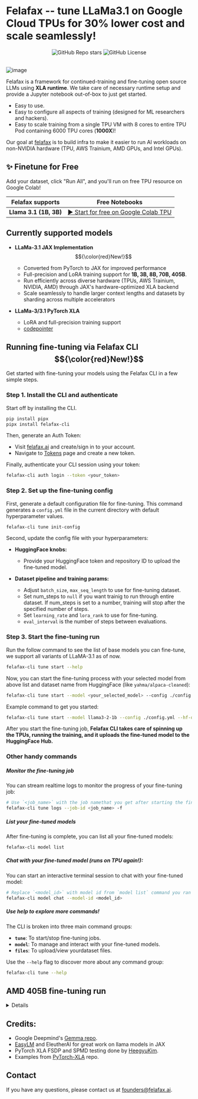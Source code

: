 # Felafax -- tune LLaMa3.1 on Google Cloud TPUs for 30% lower cost and scale seamlessly!
<div align="center">
    <div>
        <img alt="GitHub Repo stars" src="https://img.shields.io/github/stars/felafax/felafax?logo=github" />
        <img alt="GitHub License" src="https://img.shields.io/github/license/felafax/felafax"></img>
    </div>
    <br />
</div>
          
![image](./misc/assets/roadrunner.jpg)

Felafax is a framework for continued-training and fine-tuning open source LLMs using **XLA runtime**. We take care of necessary runtime setup and provide a Jupyter notebook out-of-box to just get started.
- Easy to use.
- Easy to configure all aspects of training (designed for ML researchers and hackers).
- Easy to scale training from a single TPU VM with 8 cores to entire TPU Pod containing 6000 TPU cores (**1000X**)!

Our goal at [felafax](https://felafax.ai) is to build infra to make it easier to run AI workloads on non-NVIDIA hardware (TPU, AWS Trainium, AMD GPUs, and Intel GPUs).

## ✨ Finetune for Free

Add your dataset, click "Run All", and you'll run on free TPU resource on Google Colab!

| Felafax supports | Free Notebooks |
|-------------------|-----------------|
| **Llama 3.1 (1B, 3B)** | [▶️ Start for free on Google Colab TPU](https://dub.sh/felafax-colab) |

## Currently supported models
- **LLaMa-3.1 JAX Implementation** $${\color{red}New!}$$	 
  - Converted from PyTorch to JAX for improved performance
  - Full-precision and LoRA training support for **1B, 3B, 8B, 70B, 405B**.
  - Run efficiently across diverse hardware (TPUs, AWS Trainium, NVIDIA, AMD) through JAX's hardware-optimized XLA backend
  - Scale seamlessly to handle larger context lengths and datasets by sharding across multiple accelerators

- **LLaMa-3/3.1 PyTorch XLA**
  - LoRA and full-precision training support
  - [codepointer](https://github.com/felafax/felafax/tree/main/~archive/llama3_pytorch_xla)

## Running fine-tuning via Felafax CLI $${\color{red}New!}$$	

Get started with fine-tuning your models using the Felafax CLI in a few simple steps.

### Step 1. Install the CLI and authenticate

Start off by installing the CLI.

```bash
pip install pipx
pipx install felafax-cli
```

Then, generate an Auth Token:

- Visit [felafax.ai](https://preview.felafax.ai) and create/sign in to your account.
- Navigate to [Tokens](https://preview.felafax.ai/tokens) page and create a new token.

Finally, authenticate your CLI session using your token:

```bash
felafax-cli auth login --token <your_token>
```

### Step 2. Set up the fine-tuning config

First, generate a default configuration file for fine-tuning. This command generates a `config.yml` file in the current directory with default hyperparameter values.

```bash
felafax-cli tune init-config
```

Second, update the config file with your hyperparameters:

- **HuggingFace knobs:**

  - Provide your HuggingFace token and repository ID to upload the fine-tuned model.

- **Dataset pipeline and training params:**
  - Adjust `batch_size`, `max_seq_length` to use for fine-tuning dataset.
  - Set num_steps to `null` if you want trainig to run through entire dataset. If num_steps is set to a number, training will stop after the specified number of steps.
  - Set `learning_rate` and `lora_rank` to use for fine-tuning.
  - `eval_interval` is the number of steps between evaluations.

### Step 3. Start the fine-tuning run

Run the follow command to see the list of base models you can fine-tune, we support all variants of LLaMA-3.1 as of now.

```bash
felafax-cli tune start --help
```

Now, you can start the fine-tuning process with your selected model from above list and dataset name from HuggingFace (like `yahma/alpaca-cleaned`):

```bash
felafax-cli tune start --model <your_selected_model> --config ./config.yml --hf-dataset-id <your_hf_dataset_name>
```

Example command to get you started:

```bash
felafax-cli tune start --model llama3-2-1b --config ./config.yml --hf-dataset-id yahma/alpaca-cleaned
```

After you start the fine-tuning job, **Felafax CLI takes care of spinning up the TPUs, running the training, and it uploads the fine-tuned model to the HuggingFace Hub.**

### Other handy commands

##### Monitor the fine-tuning job
You can stream realtime logs to monitor the progress of your fine-tuning job:

```bash
# Use `<job_name>` with the job namethat you get after starting the fine-tuning.
felafax-cli tune logs --job-id <job_name> -f
```

##### List your fine-tuned models
After fine-tuning is complete, you can list all your fine-tuned models:

```bash
felafax-cli model list
```

##### Chat with your fine-tuned model (runs on TPU again!):

You can start an interactive terminal session to chat with your fine-tuned model:

```bash
# Replace `<model_id>` with model id from `model list` command you ran above.
felafax-cli model chat --model-id <model_id>
```

##### Use help to explore more commands!

The CLI is broken into three main command groups:
- **`tune`**: To start/stop fine-tuning jobs.
- **`model`**: To manage and interact with your fine-tuned models.
- **`files`**: To upload/view yourdataset files.

Use the `--help` flag to discover more about any command group:
```bash
felafax-cli tune --help
```

## AMD 405B fine-tuning run
<details>

We recently fine-tuned the llama3.1 405B model on 8xAMD MI300x GPUs using JAX instead of PyTorch. JAX's advanced sharding APIs allowed us to achieve great performance. Check out our [blog post](https://dub.sh/felafax-amd-blog) to learn about the setup and the sharding tricks we used.

We did LoRA fine-tuning with all model weights and lora parameters in bfloat16 precision, and with LoRA rank of 8 and LoRA alpha of 16:
- **Model Size:** The LLaMA model weights occupy around 800GB of VRAM.
- **LoRA Weights + Optimizer State:** Approximately 400GB of VRAM.
- **Total VRAM Usage:** 77% of the total VRAM, around 1200GB.
- **Constraints:** Due to the large size of the 405B model, there was limited space for batch size and sequence length. The batch size used was 16 and the sequence length was 64.
- **Training Speed:** ~35 tokens/second
- **Memory Efficiency:** Consistently around 70%
- **Scaling:** With JAX, scaling was near-linear across 8 GPUs.

The GPU utilization and VRAM utilization graphs can be found below. However, we still need to calculate the Model FLOPs Utilization (MFU).
Note: We couldn't run the JIT-compiled version of the 405B model due to infrastructure and VRAM constraints (we need to investigate this further). The entire training run was executed in JAX eager mode, so there is significant potential for performance improvements.

- GPU utilization:
  ![image](./misc/assets/amd_405B_run_sep22/gpu_utilization.png)
- VRAM  utilization:
  ![image](./misc/assets/amd_405B_run_sep22/vram_utilization.png)
- rocm-smi data can be found [here](./misc/assets/amd_405b_run_sep22/rocm_smi_cleaned_405b_batchsize16_seqlen64.csv).
</details>

## Credits:
- Google Deepmind's [Gemma repo](https://github.com/google-deepmind/gemma).
- [EasyLM](https://github.com/young-geng/EasyLM) and EleutherAI for great work on llama models in JAX
- PyTorch XLA FSDP and SPMD testing done by [HeegyuKim](https://github.com/HeegyuKim/torch-xla-SPMD).
- Examples from [PyTorch-XLA](https://github.com/pytorch/xla/) repo.

## Contact
If you have any questions, please contact us at founders@felafax.ai.
